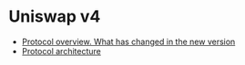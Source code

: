 # Uniswap v4

- [Protocol overview. What has changed in the new version](./overview/README.md)
- [Protocol architecture](./architecture/README.md)